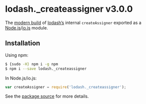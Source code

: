 # lodash._createassigner v3.0.0

The [modern build](https://github.com/lodash/lodash/wiki/Build-Differences) of [lodash’s](https://lodash.com/) internal `createAssigner` exported as a [Node.js](http://nodejs.org/)/[io.js](https://iojs.org/) module.

## Installation

Using npm:

```bash
$ {sudo -H} npm i -g npm
$ npm i --save lodash._createassigner
```

In Node.js/io.js:

```js
var createAssigner = require('lodash._createassigner');
```

See the [package source](https://github.com/lodash/lodash/blob/3.0.0-npm-packages/lodash._createassigner) for more details.
